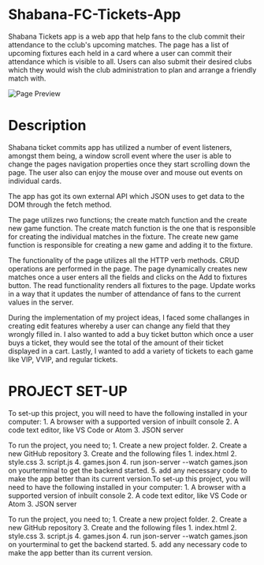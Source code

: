 # Shabana-FC-Tickets-App
Shabana Tickets app is a web app that help fans to the club commit their attendance to the cclub's upcoming matches. The page has a list of upcoming fixtures each held in a card where a user can commit their attendance which is visible to all. Users can also submit their desired clubs which they would wish the club administration to plan and arrange a friendly match with. 

![Page  Preview](https://drive.google.com/file/d/1Ftcon4egSdxrAkkUOhs7Zeb22_9vD7bF/view?usp=share_link)


# Description
Shabana ticket commits app has utilized a number of event listeners, amongst them being, a window scroll event where the user is able to change the pages navigation properties once they start scrolling down the page. The user also can enjoy the mouse over and mouse out events on individual cards. 

The app has got its own external API which JSON uses to get data to the DOM through the fetch method. 

The page utilizes rwo functions; the create match function and the create new game function. The create match function is the one that is responsible for creating the individual matches in the fixture. The create new game function is responsible for creating a new game and adding it to the fixture.

The functionality of the page utilizes all the HTTP verb methods. CRUD operations are performed in the page. The page dynamically creates new matches once a user enters all the fields and clicks on the Add to fixtures button. The read functionality renders all fixtures to the page. Update works in a way that it updates the number of attendance of fans to the current values in the server.

During the implementation of my project ideas, I faced some challanges in creating edit features whereby a user can change any field that they wrongly filled in. I also wanted to add a buy ticket button which once a user buys a ticket, they would see the total of the amount of their ticket displayed in a cart. Lastly, I wanted to add a variety of tickets to each game like VIP, VVIP, and regular tickets.


# PROJECT SET-UP
To set-up this project, you will need to have the following installed in your computer:
    1. A browser with a supported version of inbuilt console
    2. A code text editor, like VS Code or Atom
    3. JSON server
   
To run the project, you need to;
    1. Create a new project folder.
    2. Create a new GitHub repository
    3. Create and the following files
       1. index.html
       2. style.css
       3. script.js
       4. games.json
    4. run json-server --watch games.json on yourterminal to get the backend started.
    5. add any necessary code to make the app better than its current version.To set-up this project, you will need to have the following installed in your computer:
    1. A browser with a supported version of inbuilt console
    2. A code text editor, like VS Code or Atom
    3. JSON server
   
To run the project, you need to;
    1. Create a new project folder.
    2. Create a new GitHub repository
    3. Create and the following files
       1. index.html
       2. style.css
       3. script.js
       4. games.json
    4. run json-server --watch games.json on yourterminal to get the backend started.
    5. add any necessary code to make the app better than its current version.